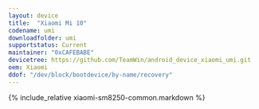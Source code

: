 ```yaml
---
layout: device
title:  "Xiaomi Mi 10"
codename: umi
downloadfolder: umi
supportstatus: Current
maintainer: "0xCAFEBABE"
devicetree: https://github.com/TeamWin/android_device_xiaomi_umi.git
oem: Xiaomi
ddof: "/dev/block/bootdevice/by-name/recovery"
---
```


{% include_relative xiaomi-sm8250-common.markdown %}
